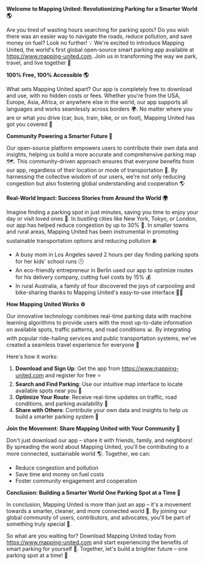 **Welcome to Mapping United: Revolutionizing Parking for a Smarter World 🌎**

Are you tired of wasting hours searching for parking spots? Do you wish there was an easier way to navigate the roads, reduce pollution, and save money on fuel? Look no further! 💡 We're excited to introduce Mapping United, the world's first global open-source smart parking app available at https://www.mapping-united.com. Join us in transforming the way we park, travel, and live together 🌟

**100% Free, 100% Accessible 🌎**

What sets Mapping United apart? Our app is completely free to download and use, with no hidden costs or fees. Whether you're from the USA, Europe, Asia, Africa, or anywhere else in the world, our app supports all languages and works seamlessly across borders 🌍. No matter where you are or what you drive (car, bus, train, bike, or on foot), Mapping United has got you covered 🚀

**Community Powering a Smarter Future 💪**

Our open-source platform empowers users to contribute their own data and insights, helping us build a more accurate and comprehensive parking map 🗺️. This community-driven approach ensures that everyone benefits from our app, regardless of their location or mode of transportation 👫. By harnessing the collective wisdom of our users, we're not only reducing congestion but also fostering global understanding and cooperation 🌎

**Real-World Impact: Success Stories from Around the World 🌍**

Imagine finding a parking spot in just minutes, saving you time to enjoy your day or visit loved ones 👵. In bustling cities like New York, Tokyo, or London, our app has helped reduce congestion by up to 30% 🚨. In smaller towns and rural areas, Mapping United has been instrumental in promoting sustainable transportation options and reducing pollution ⛽️

*   A busy mom in Los Angeles saved 2 hours per day finding parking spots for her kids' school runs 🕒
*   An eco-friendly entrepreneur in Berlin used our app to optimize routes for his delivery company, cutting fuel costs by 15% 💰
*   In rural Australia, a family of four discovered the joys of carpooling and bike-sharing thanks to Mapping United's easy-to-use interface 🚴‍♀️

**How Mapping United Works ⚙️**

Our innovative technology combines real-time parking data with machine learning algorithms to provide users with the most up-to-date information on available spots, traffic patterns, and road conditions 📊. By integrating with popular ride-hailing services and public transportation systems, we've created a seamless travel experience for everyone 🚌

Here's how it works:

1.  **Download and Sign Up**: Get the app from https://www.mapping-united.com and register for free ⭐️
2.  **Search and Find Parking**: Use our intuitive map interface to locate available spots near you 📍
3.  **Optimize Your Route**: Receive real-time updates on traffic, road conditions, and parking availability 🚗
4.  **Share with Others**: Contribute your own data and insights to help us build a smarter parking system 💬

**Join the Movement: Share Mapping United with Your Community 👥**

Don't just download our app – share it with friends, family, and neighbors! By spreading the word about Mapping United, you'll be contributing to a more connected, sustainable world 🌎. Together, we can:

*   Reduce congestion and pollution
*   Save time and money on fuel costs
*   Foster community engagement and cooperation

**Conclusion: Building a Smarter World One Parking Spot at a Time 🚀**

In conclusion, Mapping United is more than just an app – it's a movement towards a smarter, cleaner, and more connected world 🌟. By joining our global community of users, contributors, and advocates, you'll be part of something truly special 🤝.

So what are you waiting for? Download Mapping United today from https://www.mapping-united.com and start experiencing the benefits of smart parking for yourself 🚗. Together, let's build a brighter future – one parking spot at a time! 💪